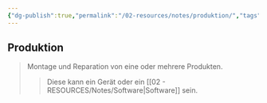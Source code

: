 ```yaml
---
{"dg-publish":true,"permalink":"/02-resources/notes/produktion/","tags":["wirtschaft/bwl"],"noteIcon":"","updated":"2025-09-27T01:32:44.000+02:00"}
---
```


## Produktion 
> Montage und Reparation von eine oder mehrere Produkten.
>> Diese kann ein Gerät oder ein [[02 - RESOURCES/Notes/Software\|Software]] sein.